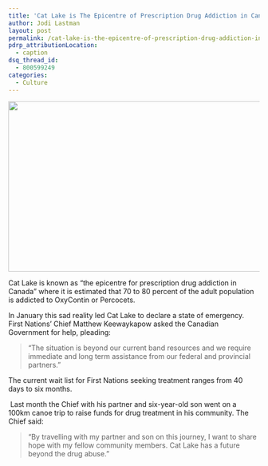 ```yaml
---
title: 'Cat Lake is The Epicentre of Prescription Drug Addiction in Canada: Ontario Lakes Project'
author: Jodi Lastman
layout: post
permalink: /cat-lake-is-the-epicentre-of-prescription-drug-addiction-in-canada-ontario-lakes-project/
pdrp_attributionLocation:
  - caption
dsq_thread_id:
  - 800599249
categories:
  - Culture
---
```

<a href="http://hypenotic.com/meaning-fulmarketing/9678/cat-lake-is-the-epicentre-of-prescription-drug-addiction-in-canada-ontario-lakes-project/attachment/cat" rel="attachment wp-att-9695"><img class="aligncenter size-full wp-image-9695" title="cat" src="http://hypenotic.com/wordpress/wp-content/uploads/2012/08/cat.png" alt="" width="580" height="341" /></a>

Cat Lake is known as &#8220;the epicentre for prescription drug addiction in Canada&#8221; where it is estimated that 70 to 80 percent of the adult population is addicted to OxyContin or Percocets.

In January this sad reality led Cat Lake to declare a state of emergency. First Nations&#8217; Chief Matthew Keewaykapow asked the Canadian Government for help, pleading:

> “The situation is beyond our current band resources and we require immediate and long term assistance from our federal and provincial partners.”

The current wait list for First Nations seeking treatment ranges from 40 days to six months.

<div>
   Last month the Chief with his partner and six-year-old son went on a 100km canoe trip to raise funds for drug treatment in his community. The Chief said:
</div>

> <div>
>   &#8220;By travelling with my partner and son on this journey, I want to share hope with my fellow community members. Cat Lake has a future beyond the drug abuse.”
> </div>